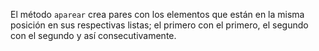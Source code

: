 El método `aparear` crea pares con los elementos que están en la misma posición en sus respectivas listas; el primero con el primero, el segundo con el segundo y así consecutivamente.